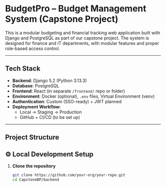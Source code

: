 #  BudgetPro – Budget Management System (Capstone Project)

This is a modular budgeting and financial tracking web application built with Django and PostgreSQL as part of our capstone project. The system is designed for finance and IT departments, with modular features and proper role-based access control.

---

## Tech Stack

- **Backend**: Django 5.2 (Python 3.13.3)
- **Database**: PostgreSQL
- **Frontend**: React (in separate `/frontend/` repo or folder)
- **Environment**: Docker (optional), `.env` files, Virtual Environment (venv)
- **Authentication**: Custom (SSO-ready) + JWT planned
- **Deployment Workflow**:
  - Local → Staging → Production
  - GitHub + CI/CD (to be set up)

---

##  Project Structure

## ⚙️ Local Development Setup

1. **Clone the repository**
   ```bash
   git clone https://github.com/your-org/your-repo.git
   cd CapstoneBP/backend